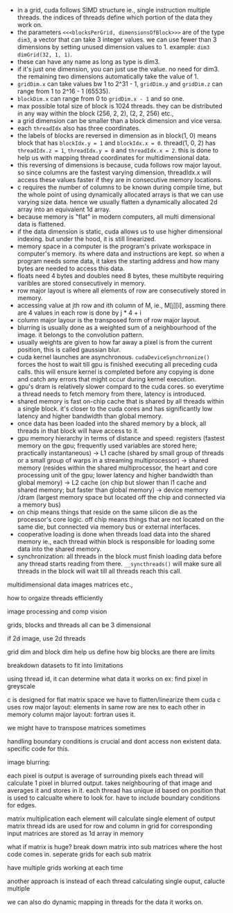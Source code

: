 - in a grid, cuda follows SIMD structure ie., single instruction multiple threads. the indices of threads define which portion of the data they work on. 
- the parameters `<<<blocksPerGrid, dimensionsOfBlock>>>` are of the type `dim3`, a vector that can take 3 integer values. we can use fewer than 3 dimensions by setting unused dimension values to 1. example: `dim3 dimGrid(32, 1, 1)`. 
- these can have any name as long as type is dim3. 
- if it's just one dimension, you can just use the value. no need for dim3. the remaining two dimensions automatically take the value of 1.
- `gridDim.x` can take values bw 1 to 2^31 - 1, `gridDim.y` and `gridDim.z` can range from 1 to 2^16 - 1 (65535).         
- `blockDim.x` can range from 0 to `gridDim.x - 1` and so one. 
- max possible total size of block is 1024 threads. they can be distributed in any way within the block (256, 2, 2), (2, 2, 256) etc.,
- a grid dimension can be smaller than a block dimension and vice versa. 
- each `threadIdx` also has three coordinates. 
- the labels of blocks are reversed in dimension as in block(1, 0) means block that has `blockIdx.y = 1` and `blockIdx.x = 0`. 
thread(1, 0, 2) has `threadIdx.z = 1`, `threadIdx.y = 0` and `threadIdx.x = 2`. this is done to help us with mapping thread coordinates for multidimensional data. 
- this reversing of dimensions is because, cuda follows row major layout. so since columns are the fastest varying dimension, threadIdx.x will access these values faster if they are in consecutive memory locations. 
- c requires the number of columns to be known during compile time, but the whole point of using dynamically allocated arrays is that we can use varying size data. hence we usually flatten a dynamically allocated 2d array into an equivalent 1d array. 
- because memory is "flat" in modern computers, all multi dimensional data is flattened. 
- if the data dimension is static, cuda allows us to use higher dimensional indexing. but under the hood, it is still linearized. 
- memory space in a computer is the program's private workspace in computer's memory. its where data and instructions are kept. so when a program needs some data, it takes the starting address and how many bytes are needed to access this data. 
- floats need 4 bytes and doubles need 8 bytes, these multibyte requiring varibles are stored consecutively in memory. 
- row major layout is where all elements of row are consecutively stored in memory. 
- accessing value at jth row and ith column of M, ie., M[j][i], assming there are 4 values in each row is done by j * 4 + i
- column major layour is the transposed form of row major layout. 
- blurring is usually done as a weighted sum of a neighbourhood of the image. it belongs to the convolution pattern. 
- usually weights are given to how far away a pixel is from the current position, this is called gaussian blur. 
- cuda kernel launches are asynchronous. `cudaDeviceSynchrnonize()`  forces the host to wait till gpu is finished executing all preceding cuda calls. this will ensure kernel is completed before any copying is done and catch any errors that might occur during kernel execution. 
- gpu's dram is relatively slower compard to the cuda cores. so everytime a thread needs to fetch memory from there, latency is introduced. 
- shared memory is fast on-chip cache that is shared by all threads within a single block. it's closer to the cuda cores and has significantly low latency and higher bandwidth than global memory. 
- once data has been loaded into the shared memory by a block, all threads in that block will have access to it. 
- gpu memory hierarchy in terms of distance and speed: registers (fastest memory on the gpu; frequently used variables are stored here; practically instantaneous) -> L1 cache (shared by small group of threads or a small group of warps in a streaming multiprocessor) -> shared memory (resides within the shared multiprocessor, the heart and core processing unit of the gpu; lower latency and higher bandwidth than global memory) -> L2 cache (on chip but slower than l1 cache and shared memory; but faster than global memory) -> device memory /dram (largest memory space but located off the chip and connected via a memory bus)
- on chip means things that reside on the same silicon die as the processor's core logic. off chip means things that are not located on the same die, but connected via memory bus or external interfaces. 
- cooperative loading is done when threads load data into the shared memory ie., each thread within block is responsible for loading some data into the shared memory. 
- synchronization: all threads in the block must finish loading data before any thread starts reading from there. `__syncthreads()` will make sure all threads in the block will wait till all threads reach this call. 

multidimensional data
images matrices etc.,

how to orgaize threads efficiently

image processing and comp vision

grids, blocks and threads all can be 3 dimensional 

if 2d image, use 2d threads

grid dim and block dim help us define how big blocks are
there are limits

breakdown datasets to fit into limitations 

using thread id, it can determine what data it works on
ex: find pixel in greyscale

c is designed for flat matrix space 
we have to flatten/linearize them 
cuda c uses row major layout: elements in same row are nex to each other in memory
column major layout: fortran uses it. 

we might have to transpose matrices sometimes 

handling boundary conditions is crucial and dont access non existent data. specific code for this. 

image blurring:

each pixel is output is average of surrounding pixels 
each thread will calculate 1 pixel in blurred output. takes neighbouring of that image and averages it and stores in it. 
each thread has unique id based on position that is used to calcualte where to look for. 
have to include boundary conditions for edges. 

matrix multiplication 
each element will calculate single element of output matrix
thread ids are used for row and column in grid for corresponding input
matrices are stored as 1d array in memory

what if matrix is huge? break down matrix into sub matrices 
where the host code comes in. seperate grids for each sub matrix

have multiple grids working at each time 

another approach is instead of each thread calculating single ouput, calucte multiple 

we can also do dynamic mapping in threads for the data it works on. 